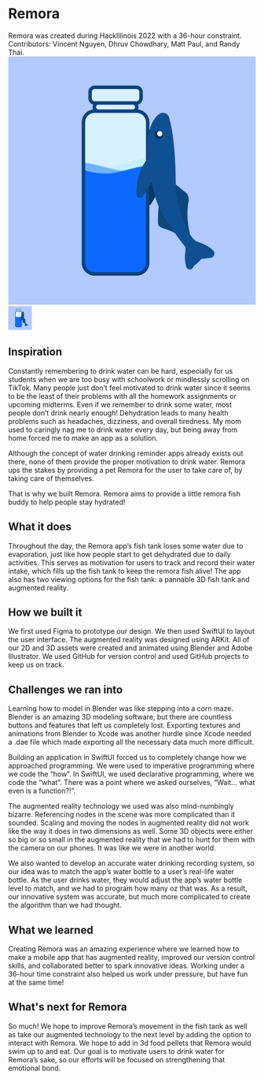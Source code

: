 # Remora
Remora was created during HackIllinois 2022 with a 36-hour constraint. Contributors: Vincent Nguyen, Dhruv Chowdhary, Matt Paul, and Randy Thai.
![App Icon](https://github.com/vincentbanguyen/Remora/blob/main/Remora/Assets.xcassets/AppIcon.appiconset/RemoraAppIcon-1024.png?raw=true)
<img src="https://github.com/vincentbanguyen/Remora/blob/main/Remora/Assets.xcassets/AppIcon.appiconset/RemoraAppIcon-1024.png?raw=true" width="48">
## Inspiration
Constantly remembering to drink water can be hard, especially for us students when we are too busy with schoolwork or mindlessly scrolling on TikTok. Many people just don’t feel motivated to drink water since it seems to be the least of their problems with all the homework assignments or upcoming midterms. Even if we remember to drink some water, most people don’t drink nearly enough! Dehydration leads to many health problems such as headaches, dizziness, and overall tiredness. My mom used to caringly nag me to drink water every day, but being away from home forced me to make an app as a solution.

Although the concept of water drinking reminder apps already exists out there, none of them provide the proper motivation to drink water. Remora ups the stakes by providing a pet Remora for the user to take care of, by taking care of themselves. 

That is why we built Remora. Remora aims to provide a little remora fish buddy to help people stay hydrated!

## What it does
Throughout the day, the Remora app’s fish tank loses some water due to evaporation, just like how people start to get dehydrated due to daily activities. This serves as motivation for users to track and record their water intake, which fills up the fish tank to keep the remora fish alive! The app also has two viewing options for the fish tank: a pannable 3D fish tank and augmented reality.

## How we built it
We first used Figma to prototype our design. We then used SwiftUI to layout the user interface. The augmented reality was designed using ARKit. All of our 2D and 3D assets were created and animated using Blender and Adobe Illustrator. We used GitHub for version control and used GitHub projects to keep us on track.

## Challenges we ran into

Learning how to model in Blender was like stepping into a corn maze. Blender is an amazing 3D modeling software, but there are countless buttons and features that left us completely lost. Exporting textures and animations from Blender to Xcode was another hurdle since Xcode needed a .dae file which made exporting all the necessary data much more difficult.

Building an application in SwiftUI forced us to completely change how we approached programming. We were used to imperative programming where we code the “how”. In SwiftUI, we used declarative programming, where we code the “what”. There was a point where we asked ourselves, “Wait… what even is a function?!”. 

The augmented reality technology we used was also mind-numbingly bizarre. Referencing nodes in the scene was more complicated than it sounded. Scaling and moving the nodes in augmented reality did not work like the way it does in two dimensions as well. Some 3D objects were either so big or so small in the augmented reality that we had to hunt for them with the camera on our phones. It was like we were in another world.

We also wanted to develop an accurate water drinking recording system, so our idea was to match the app’s water bottle to a user’s real-life water bottle. As the user drinks water, they would adjust the app’s water bottle level to match, and we had to program how many oz that was. As a result, our innovative system was accurate, but much more complicated to create the algorithm than we had thought.

## What we learned
Creating Remora was an amazing experience where we learned how to make a mobile app that has augmented reality, improved our version control skills, and collaborated better to spark innovative ideas. Working under a 36-hour time constraint also helped us work under pressure, but have fun at the same time!

## What's next for Remora
So much! We hope to improve Remora’s movement in the fish tank as well as take our augmented technology to the next level by adding the option to interact with Remora. We hope to add in 3d food pellets that Remora would swim up to and eat. Our goal is to motivate users to drink water for Remora’s sake, so our efforts will be focused on strengthening that emotional bond.
